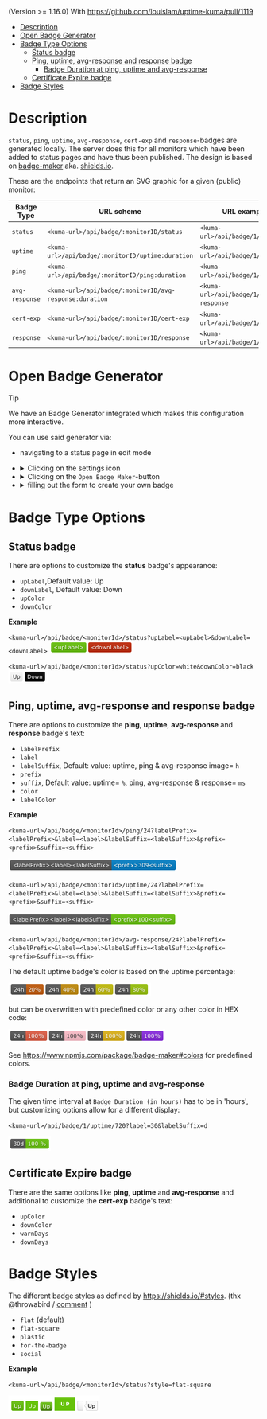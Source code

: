 (Version >= 1.16.0)
With https://github.com/louislam/uptime-kuma/pull/1119

- [Description](#description)
- [Open Badge Generator](#open-badge-generator)
- [Badge Type Options](#badge-type-options)
  - [Status badge](#status-badge)
  - [Ping, uptime, avg-response and response badge](#ping-uptime-avg-response-and-response-badge)
    - [Badge Duration at ping, uptime and avg-response](#badge-duration-at-ping-uptime-and-avg-response)
  - [Certificate Expire badge](#certificate-expire-badge)
- [Badge Styles](#badge-styles)


# Description

`status`, `ping`, `uptime`, `avg-response`, `cert-exp` and `response`-badges are generated locally.
The server does this for all monitors which have been added to status pages and have thus been published.
The design is based on [badge-maker](https://www.npmjs.com/package/badge-maker) aka. [shields.io](http://shields.io/).

These are the endpoints that return an SVG graphic for a given (public) monitor:

| Badge Type     | URL scheme                                              | URL example                           | Graphic example                              |
|----------------|---------------------------------------------------------|---------------------------------------|----------------------------------------------|
| `status`       | `<kuma-url>/api/badge/:monitorID/status`                | `<kuma-url>/api/badge/1/status`       | ![image](img/badge/status-example.png)       |
| `uptime`       | `<kuma-url>/api/badge/:monitorID/uptime:duration`       | `<kuma-url>/api/badge/1/uptime`       | ![image](img/badge/uptime-example.png)       |
| `ping`         | `<kuma-url>/api/badge/:monitorID/ping:duration`         | `<kuma-url>/api/badge/1/ping`         | ![image](img/badge/ping-example.png)         |
| `avg-response` | `<kuma-url>/api/badge/:monitorID/avg-response:duration` | `<kuma-url>/api/badge/1/avg-response` | ![image](img/badge/avg-response-example.png) |
| `cert-exp`     | `<kuma-url>/api/badge/:monitorID/cert-exp`              | `<kuma-url>/api/badge/1/cert-exp`     | ![image](img/badge/cert-exp-example.png)     |
| `response`     | `<kuma-url>/api/badge/:monitorID/response`              | `<kuma-url>/api/badge/1/response`     | ![image](img/badge/response-example.png)     |

# Open Badge Generator

> [!TIP]
> We have an Badge Generator integrated which makes this configuration more interactive.
> 
> You can use said generator via: 
> - navigating to a status page in edit mode
> - <details><summary>Clicking on the settings icon</summary>
>   <p>
>   
>   ![image](img/badge/settings-button.png)
>   
>   </p>
>   </details>
> - <details><summary>Clicking on the <code>Open Badge Maker</code>-button</summary>
>   <p>
>   
>   ![image](img/badge/settings.png)
>   
>   </p>
>   </details>
> - <details><summary>filling out the form to create your own badge</summary>
>   <p>
>   
>   ![image](img/badge/open-badge-generator.png)
>   
>   </p>
>   </details>

# Badge Type Options

## Status badge

There are options to customize the **status** badge's appearance: 
- `upLabel`,Default value: Up
- `downLabel`, Default value: Down
- `upColor` 
- `downColor`

**Example**

`<kuma-url>/api/badge/<monitorId>/status?upLabel=<upLabel>&downLabel=<downLabel>` ![image](img/badge/status-label.png)

`<kuma-url>/api/badge/<monitorId>/status?upColor=white&downColor=black` ![image](img/badge/status-bw.png)

## Ping, uptime, avg-response and response badge

There are options to customize the **ping**, **uptime**, **avg-response** and **response** badge's text:
- `labelPrefix`
- `label`
- `labelSuffix`, Default: value: uptime, ping & avg-response 	image= `h`
- `prefix`
- `suffix`, Default value: uptime= `%`, ping, avg-response & response= `ms`
- `color`
- `labelColor`

**Example**

`<kuma-url>/api/badge/<monitorId>/ping/24?labelPrefix=<labelPrefix>&label=<label>&labelSuffix=<labelSuffix>&prefix=<prefix>&suffix=<suffix>`

![image](img/badge/ping-label.png)

`<kuma-url>/api/badge/<monitorId>/uptime/24?labelPrefix=<labelPrefix>&label=<label>&labelSuffix=<labelSuffix>&prefix=<prefix>&suffix=<suffix>`

![image](img/badge/uptime-label.png)

`<kuma-url>/api/badge/<monitorId>/avg-response/24?labelPrefix=<labelPrefix>&label=<label>&labelSuffix=<labelSuffix>&prefix=<prefix>&suffix=<suffix>`

The default uptime badge's color is based on the uptime percentage:

![image](img/badge/uptime-color.png)

but can be overwritten with predefined color or any other color in HEX code:

![image](img/badge/custom-colours.png)

See https://www.npmjs.com/package/badge-maker#colors for predefined colors.

### Badge Duration at ping, uptime and avg-response

The given time interval at `Badge Duration (in hours)` has to be in 'hours', but customizing options allow for a different display: 

`<kuma-url>/api/badge/1/uptime/720?label=30&labelSuffix=d`

![image](img/badge/duration.png)

## Certificate Expire badge

There are the same options like **ping**, **uptime** and **avg-response** and additional to customize the **cert-exp** badge's text: 
- `upColor`
- `downColor` 
- `warnDays` 
- `downDays`

# Badge Styles

The different badge styles as defined by https://shields.io/#styles. (thx @throwabird / [comment](https://github.com/louislam/uptime-kuma/pull/1119#issuecomment-1004760533) )

- `flat` (default)
- `flat-square`
- `plastic`
- `for-the-badge`
- `social`

**Example**

`<kuma-url>/api/badge/<monitorId>/status?style=flat-square`

![image](img/badge/badge-style.png)
